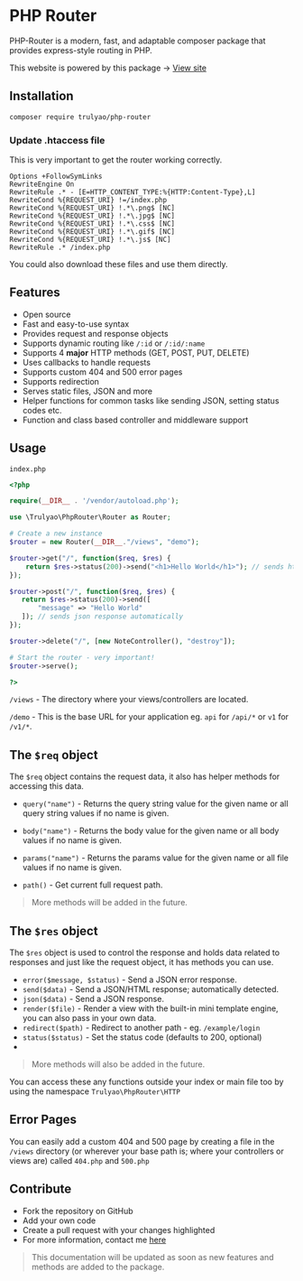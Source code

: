 # PHP Router

PHP-Router is a modern, fast, and adaptable composer package that provides express-style routing in PHP.

This website is powered by this package -> [View site](https://phprouter.herokuapp.com/)

## Installation

```bash
composer require trulyao/php-router
```

### Update .htaccess file

This is very important to get the router working correctly.


```
Options +FollowSymLinks
RewriteEngine On
RewriteRule .* - [E=HTTP_CONTENT_TYPE:%{HTTP:Content-Type},L]
RewriteCond %{REQUEST_URI} !=/index.php
RewriteCond %{REQUEST_URI} !.*\.png$ [NC]
RewriteCond %{REQUEST_URI} !.*\.jpg$ [NC]
RewriteCond %{REQUEST_URI} !.*\.css$ [NC]
RewriteCond %{REQUEST_URI} !.*\.gif$ [NC]
RewriteCond %{REQUEST_URI} !.*\.js$ [NC]
RewriteRule .* /index.php
```

You could also download these files and use them directly.

## Features

- Open source
- Fast and easy-to-use syntax
- Provides request and response objects
- Supports dynamic routing like `/:id` or `/:id/:name`
- Supports 4 **major** HTTP methods (GET, POST, PUT, DELETE)
- Uses callbacks to handle requests
- Supports custom 404 and 500 error pages
- Supports redirection
- Serves static files, JSON and more
- Helper functions for common tasks like sending JSON, setting status codes etc.
- Function and class based controller and middleware support

## Usage

`index.php`

```php
<?php

require(__DIR__ . '/vendor/autoload.php');

use \Trulyao\PhpRouter\Router as Router;

# Create a new instance
$router = new Router(__DIR__."/views", "demo");

$router->get("/", function($req, $res) {
    return $res->status(200)->send("<h1>Hello World</h1>"); // sends html response
});

$router->post("/", function($req, $res) {
   return $res->status(200)->send([
       "message" => "Hello World"
   ]); // sends json response automatically
});

$router->delete("/", [new NoteController(), "destroy"]);

# Start the router - very important!
$router->serve();

?>
```

`/views` - The directory where your views/controllers are located.

`/demo` - This is the base URL for your application eg. `api` for `/api/*` or `v1` for `/v1/*`.

## The `$req` object

The `$req` object contains the request data, it also has helper methods for accessing this data.

- `query("name")` - Returns the query string value for the given name or all query string values if no name is given.

- `body("name")` - Returns the body value for the given name or all body values if no name is given.

- `params("name")` - Returns the params value for the given name or all file values if no name is given.
- `path()` - Get current full request path.

> More methods will be added in the future.

## The `$res` object

The `$res` object is used to control the response and holds data related to responses and just like the request object, it has methods you can use.

- `error($message, $status)` - Send a JSON error response.
- `send($data)` - Send a JSON/HTML response; automatically detected.
- `json($data)` - Send a JSON response.
- `render($file)` - Render a view with the built-in mini template engine, you can also pass in your own data.
- `redirect($path)` - Redirect to another path - eg. `/example/login`
- `status($status)` - Set the status code (defaults to 200, optional)
- 

> More methods will also be added in the future.

You can access these any functions outside your index or main file too by using the namespace `Trulyao\PhpRouter\HTTP`

## Error Pages

You can easily add a custom 404 and 500 page by creating a file in the `/views` directory (or wherever your base path is; where your controllers or views are) called `404.php` and `500.php`

## Contribute

- Fork the repository on GitHub
- Add your own code
- Create a pull request with your changes highlighted
- For more information, contact me [here](https://twitter.com/trulyao)

> This documentation will be updated as soon as new features and methods are added to the package.
